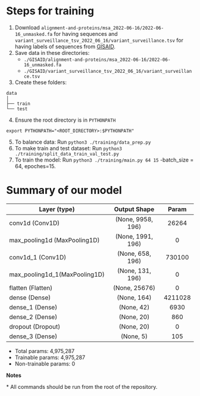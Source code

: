 # Steps for training
1. Download `alignment-and-proteins/msa_2022-06-16/2022-06-16_unmasked.fa` for having sequences and `variant_surveillance_tsv_2022_06_16/variant_surveillance.tsv` for having labels of sequences from [GISAID](https://gisaid.org/).
2. Save data in these directories:
    - `./GISAID/alignment-and-proteins/msa_2022-06-16/2022-06-16_unmasked.fa`
    - `./GISAID/variant_surveillance_tsv_2022_06_16/variant_surveillance.tsv`
3. Create these folders:
```
data 
│
├── train
└── test   
```
4. Ensure the root directory is in `PYTHONPATH`
```
export PYTHONPATH="<ROOT_DIRECTORY>:$PYTHONPATH"
```
5. To balance data: Run 
```python3 ./training/data_prep.py```
6. To make train and test dataset: Run 
```python3 ./training/split_data_train_val_test.py```
7. To train the model: Run 
```python3 ./training/main.py 64 15```
-batch_size = 64, epoches=15.
 

# Summary of our model


| Layer (type)                |Output Shape            |Param  |   
| --------------------------- |:----------------------:|:-----:|
|conv1d (Conv1D)              | (None, 9958, 196)      | 26264 |                                                                    
|max_pooling1d (MaxPooling1D) | (None, 1991, 196)      | 0     |                                                
|conv1d_1 (Conv1D)            | (None, 658, 196)       |730100 |                                                                   
|max_pooling1d_1(MaxPooling1D)| (None, 131, 196)       | 0     |                                              
|flatten (Flatten)            | (None, 25676)          | 0     |           
|dense (Dense)                | (None, 164)            |4211028|                                                        
|dense_1 (Dense)              | (None, 42)             | 6930  |                                                               
|dense_2 (Dense)              | (None, 20)             | 860   |                                                                     
|dropout (Dropout)            | (None, 20)             | 0     |                                                                    
|dense_3 (Dense)              | (None, 5)              | 105   |    
 
- Total params: 4,975,287
- Trainable params: 4,975,287
- Non-trainable params: 0

**Notes**

\* All commands should be run from the root of the repository.